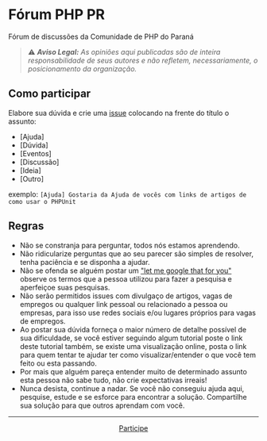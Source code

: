 # Fórum PHP PR

Fórum de discussões da Comunidade de PHP do Paraná

> :warning: _**Aviso Legal:** As opiniões aqui publicadas são de inteira responsabilidade de seus autores e não refletem, necessariamente, o posicionamento da organização._

## Como participar ##

Elabore sua dúvida e crie uma [issue](https://github.com/phppr/forum/issues/new) colocando na frente do título o assunto:

- [Ajuda]
- [Dúvida]
- [Eventos]
- [Discussão]
- [Ideia]
- [Outro]

exemplo: `[Ajuda] Gostaria da Ajuda de vocês com links de artigos de como usar o PHPUnit`

## Regras ##

- Não se constranja para perguntar, todos nós estamos aprendendo.
- Não ridicularize perguntas que ao seu parecer são simples de resolver, tenha paciência e se disponha a ajudar.
- Não se ofenda se alguém postar um ["let me google that for you"](http://lmgtfy.com/) observe os termos que a pessoa utilizou para fazer a pesquisa e aperfeiçoe suas pesquisas.
- Não serão permitidos issues com divulgaço de artigos, vagas de empregos ou qualquer link pessoal ou relacionado a pessoa ou empresas, para isso use redes sociais e/ou lugares próprios para vagas de empregos.
- Ao postar sua dúvida forneça o maior número de detalhe possível de sua dificuldade, se você estiver seguindo algum tutorial poste o link deste tutorial também, se existe uma visualização online, posta o link para quem tentar te ajudar ter como visualizar/entender o que você tem feito ou esta passando.
- Por mais que alguém pareça entender muito de determinado assunto esta pessoa não sabe tudo, não crie expectativas irreais!
- Nunca desista, continue a nadar. Se você não conseguiu ajuda aqui, pesquise, estude e se esforce para encontrar a solução. Compartilhe sua solução para que outros aprendam com você.

_____

<p align="center">
  <a href="https://github.com/php-pr/forum/issues?q=is%3Aissue+is%3Aopen+sort%3Aupdated-desc">Participe</a>
</p>

